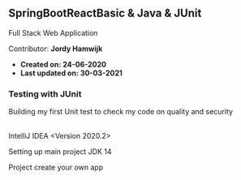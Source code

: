 ## SpringBootReactBasic & Java & JUnit


Full Stack Web Application

<Color>Contributor:
<b>Jordy Hamwijk<br>
- Created on: 24-06-2020<br>
- Last updated on: 30-03-2021
</b>


### Testing with JUnit
Building my first Unit test to check my code on quality and security

<br/>IntelliJ IDEA <Version 2020.2>

Setting up main project JDK 14


Project create your own app


